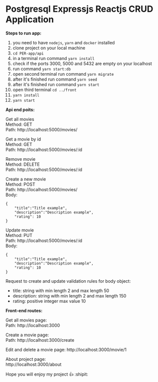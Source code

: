 # Postgresql Expressjs Reactjs CRUD Application

**Steps to run app:**
1. you need to have `nodejs`, `yarn` and `docker` installed
2. clone project on your local machine
3. `cd PER-app/api`
4. in a terminal run command `yarn install`
5. check if the ports 3000, 5000 and 5432 are empty on your localhost
6. run command `yarn start:db`
7. open second terminal run command `yarn migrate`
8. after it's finished run command `yarn seed`
9. after it's finished run command `yarn start`
10. open third terminal `cd ../front`
11. `yarn install`
12. `yarn start`

**Api end poits:**

Get all movies  
Method: GET  
Path: http://localhost:5000/movies/  

Get a movie by id  
Method: GET  
Path: http://localhost:5000/movies/:id  

Remove movie  
Method: DELETE   
Path: http://localhost:5000/movies/:id   

Create a new movie  
Method: POST  
Path: http://localhost:5000/movies/  
Body:  
```
{
    "title":"Title example",
    "description":"Description example",
    "rating": 10
}
```

Update movie  
Method: PUT  
Path: http://localhost:5000/movies/:id    
Body:  
```
{
    "title":"Title example",
    "description":"Description example",
    "rating": 10
}
```

Request to create and update validation rules for body object:   
* title: string with min length 2 and max length 50    
* description: string with min length 2 and max length 150    
* rating: positive integer max value 10   

**Front-end routes:**  

Get all movies page:  
Path: http://localhost:3000  

Create a movie page:   
Path: http://localhost:3000/create  

Edit and delete a movie page:
http://localhost:3000/movie/1   

About project page:  
http://localhost:3000/about  

Hope you will enjoy my project :+1: :shipit:  
